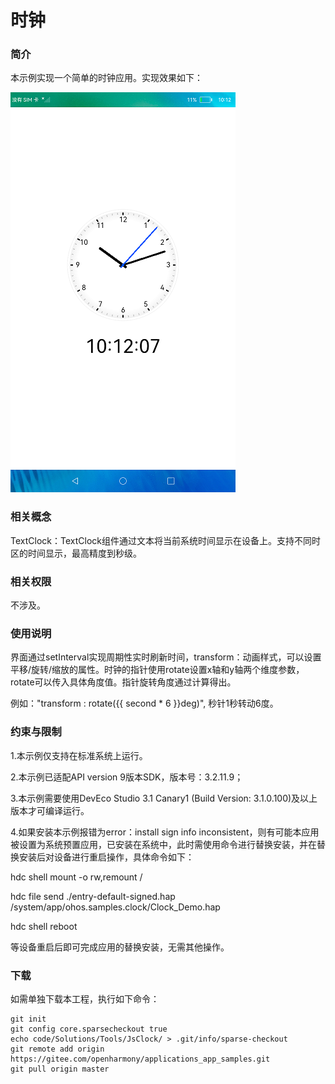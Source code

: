 # 时钟

### 简介

本示例实现一个简单的时钟应用。实现效果如下：

![](screenshots/device/Clock.png)

### 相关概念

TextClock：TextClock组件通过文本将当前系统时间显示在设备上。支持不同时区的时间显示，最高精度到秒级。

### 相关权限

不涉及。

### 使用说明

界面通过setInterval实现周期性实时刷新时间，transform：动画样式，可以设置平移/旋转/缩放的属性。时钟的指针使用rotate设置x轴和y轴两个维度参数，rotate可以传入具体角度值。指针旋转角度通过计算得出。

例如："transform : rotate\(\{\{ second \* 6 \}\}deg\)", 秒针1秒转动6度。

### 约束与限制

1.本示例仅支持在标准系统上运行。

2.本示例已适配API version 9版本SDK，版本号：3.2.11.9；

3.本示例需要使用DevEco Studio 3.1 Canary1 (Build Version: 3.1.0.100)及以上版本才可编译运行。

4.如果安装本示例报错为error：install sign info inconsistent，则有可能本应用被设置为系统预置应用，已安装在系统中，此时需使用命令进行替换安装，并在替换安装后对设备进行重启操作，具体命令如下：

hdc shell mount -o rw,remount /

hdc file send ./entry-default-signed.hap /system/app/ohos.samples.clock/Clock_Demo.hap

hdc shell  reboot

等设备重启后即可完成应用的替换安装，无需其他操作。

### 下载

如需单独下载本工程，执行如下命令：

````
git init
git config core.sparsecheckout true
echo code/Solutions/Tools/JsClock/ > .git/info/sparse-checkout
git remote add origin https://gitee.com/openharmony/applications_app_samples.git
git pull origin master
````